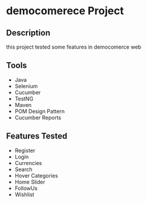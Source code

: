 # democomerece Project

## Description

this project tested some features in democomerce web

## Tools

* Java
* Selenium 
* Cucumber
* TestNG
* Maven
* POM Design Pattern
* Cucumber Reports

## Features Tested

* Register
* Login
* Currencies
* Search
* Hover Categories
* Home Slider
* FollowUs
* Wishlist
